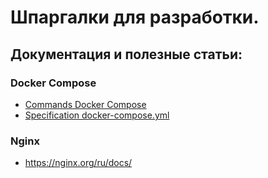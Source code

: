 # Шпаргалки для разработки.

## Документация и полезные статьи:

### Docker Compose
* [Commands Docker Compose](https://docs.docker.com/compose/reference/)
* [Specification docker-compose.yml](https://docs.docker.com/compose/compose-file/)

### Nginx
* https://nginx.org/ru/docs/